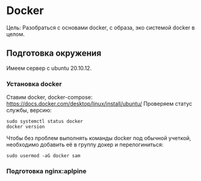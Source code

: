 # Docker
Цель: Разобраться с основами docker, с образа, эко системой docker в целом.

## Подготовка окружения
Имеем сервер с ubuntu 20.10.12.
### Установка docker
Ставим docker, docker-compose: https://docs.docker.com/desktop/linux/install/ubuntu/
Проверяем статус службы, версию:
```
sudo systemctl status docker
docker version
```
Чтобы без проблем выполнять команды docker под обычной учеткой, необходимо добавить её в группу докер и перелогиниться:
```
sudo usermod -aG docker sam
```
### Подготовка nginx:aplpine


